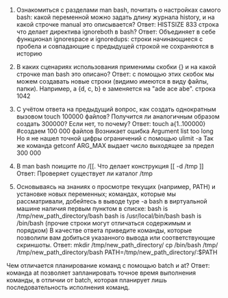 1. Ознакомиться с разделами man bash, почитать о настройках самого bash:
какой переменной можно задать длину журнала history, и на какой строчке manual это описывается?
Ответ: HISTSIZE
833 строка	
что делает директива ignoreboth в bash?
	Ответ: Объединяет в себе функционал ignorespace и ignoredups:
строки начинающиеся с пробела и совпадающие с предыдущей строкой не сохраняются в историю
2. В каких сценариях использования применимы скобки {} и на какой строчке man bash это описано?
Ответ: с помощью этих скобок мы можем создавать новые строки (видимо имеются в виду файлы, папки). 
Например, a {d, c, b} e заменяется на "ade ace abe".
строка 1042
3. С учётом ответа на предыдущий вопрос, как создать однократным вызовом touch 100000 файлов? Получится ли аналогичным образом создать 300000? Если нет, то почему?
Ответ:  touch a{1..100000} #создаем 100 000 файлов
Возникает ошибка Argument list too long
Но я не нашел точной цифры ограничений с помощью ulimit -a
Так же команда getconf ARG_MAX выдает число выходящее за предел 300 000
 
4. В man bash поищите по /\[\[. Что делает конструкция [[ -d /tmp ]]
Ответ: Проверяет существует ли каталог /tmp
5. Основываясь на знаниях о просмотре текущих (например, PATH) и   установке новых переменных; командах, которые мы рассматривали,  добейтесь в выводе type -a bash в виртуальной машине наличия первым  пунктом в списке:
bash is /tmp/new_path_directory/bash
bash is /usr/local/bin/bash
bash is /bin/bash
(прочие строки могут отличаться содержимым и порядком) В качестве ответа приведите команды, которые позволили вам добиться указанного вывода или соответствующие скриншоты.
Ответ: mkdir /tmp/new_path_directory/
cp /bin/bash /tmp/ /tmp/new_path_directory/bash
PATH=/tmp/new_path_directory/:$PATH

Чем отличается планирование команд с помощью batch и at?
Ответ: команда at позволяет запланировать точное время выполнения команды, в отличии от batch, которая планирует лишь последовательность исполнения команд.
